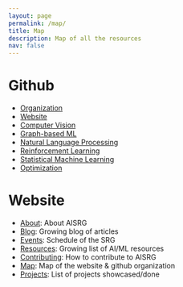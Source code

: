 ```yaml
---
layout: page
permalink: /map/
title: Map
description: Map of all the resources
nav: false
---
```


# Github
- [Organization](https://www.github.com/AISRG)
- [Website](https://www.aisrg.github.com)
- [Computer Vision](https://www.github.com/AISRG/CV)
- [Graph-based ML](https://www.github.com/AISRG/GNN)
- [Natural Language Processing](https://www.github.com/AISRG/NLP)
- [Reinforcement Learning](https://www.github.com/AISRG/RL)
- [Statistical Machine Learning](https://www.github.com/AISRG/STAT)
- [Optimization](https://www.github.com/AISRG/OPT)

# Website
- [About](https://www.aisrg.github.io): About AISRG
- [Blog](https://www.aisrg.github.io/blog): Growing blog of articles
- [Events](https://www.aisrg.github.io/events): Schedule of the SRG
- [Resources](https://www.aisrg.github.io/resources): Growing list of AI/ML resources
- [Contributing](https://www.aisrg.github.io/contributing): How to contribute to AISRG
- [Map](https://www.aisrg.github.io/map): Map of the website & github organization
- [Projects](https://www.aisrg.github.io/projects): List of projects showcased/done